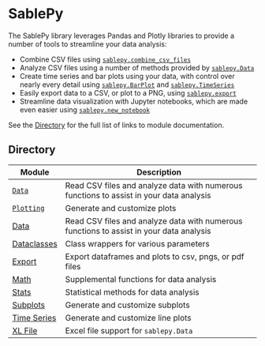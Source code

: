 # SablePy

The SablePy library leverages Pandas and Plotly libraries to provide a number of tools to streamline your data analysis:

- Combine CSV files using [`sablepy.combine_csv_files`](#combine-csv-files)
- Analyze CSV files using a number of methods provided by [`sablepy.Data`](/content/docs/data.md)
- Create time series and bar plots using your data, with control over nearly every detail using [`sablepy.BarPlot`](/content/docs/barplot.md) and [`sablepy.TimeSeries`](/content/docs/timeseries.md)
- Easily export data to a CSV, or plot to a PNG, using [`sablepy.export`](/content/docs/export.md)
- Streamline data visualization with Jupyter notebooks, which are made even easier using [`sablepy.new_notebook`](#create-a-new-jupyter-notebook-using-a-template)

See the [Directory](#directory) for the full list of links to module documentation.

## Directory

| Module                                          | Description                                                                             |
| ----------------------------------------------- | --------------------------------------------------------------------------------------- |
| [`Data`](content/docs/data.md)                  | Read CSV files and analyze data with numerous functions to assist in your data analysis |
| [`Plotting`](content/docs/plotting/Plotting.md) | Generate and customize plots                                                            |
| [Data](content/docs/data.md)                    | Read CSV files and analyze data with numerous functions to assist in your data analysis |
| [Dataclasses](content/docs/dataclasses.md)      | Class wrappers for various parameters                                                   |
| [Export](content/docs/export.md)                | Export dataframes and plots to csv, pngs, or pdf files                                  |
| [Math](content/docs/math.md)                    | Supplemental functions for data analysis                                                |
| [Stats](content/docs/stats.md)                  | Statistical methods for data analysis                                                   |
| [Subplots](content/docs/subplots.md)            | Generate and customize subplots                                                         |
| [Time Series](content/docs/timeseries.md)       | Generate and customize line plots                                                       |
| [XL File](content/docs/xl_file.md)              | Excel file support for `sablepy.Data`                                                   |
